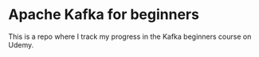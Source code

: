 # Apache Kafka for beginners

This is a repo where I track my progress in the Kafka beginners course on Udemy.
